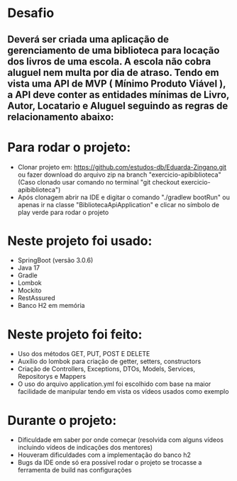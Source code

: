 # Desafio
## Deverá ser criada uma aplicação de gerenciamento de uma biblioteca para locação dos livros de uma escola. A escola não cobra aluguel nem multa por dia de atraso. Tendo em vista uma API de MVP ( Mínimo Produto Viável ), a API deve conter as entidades mínimas de Livro, Autor, Locatario e Aluguel seguindo as regras de relacionamento abaixo:<br>

# Para rodar o projeto:

* Clonar projeto em: https://github.com/estudos-db/Eduarda-Zingano.git ou fazer download do arquivo zip na branch "exercicio-apibiblioteca" (Caso clonado usar comando no terminal "git checkout exercicio-apibiblioteca")
* Após clonagem abrir na IDE e digitar o comando "./gradlew bootRun" ou apenas ir na classe "BibliotecaApiApplication" e clicar no símbolo de play verde para rodar o projeto




# Neste projeto foi usado:

* SpringBoot (versão 3.0.6)
* Java 17
* Gradle
* Lombok
* Mockito
* RestAssured
* Banco H2 em memória

# Neste projeto foi feito:

* Uso dos métodos GET, PUT, POST E DELETE
* Auxílio do lombok para criação de getter, setters, constructors
* Criação de Controllers, Exceptions, DTOs, Models, Services, Repositorys e Mappers
* O uso do arquivo application.yml foi escolhido com base na maior facilidade de manipular tendo em vista os vídeos usados como exemplo 

# Durante o projeto:

* Dificuldade em saber por onde começar (resolvida com alguns vídeos incluindo vídeos de indicações dos mentores)
* Houveram dificuldades com a implementação do banco h2
* Bugs da IDE onde só era possível rodar o projeto se trocasse a ferramenta de build nas configurações 



